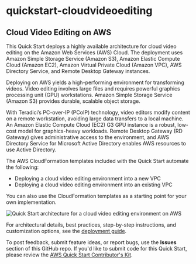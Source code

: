 # quickstart-cloudvideoediting
## Cloud Video Editing on AWS

This Quick Start deploys a highly available architecture for cloud video editing on the Amazon Web Services (AWS) Cloud. The deployment uses Amazon Simple Storage Service (Amazon S3), Amazon Elastic Compute Cloud (Amazon EC2), Amazon Virtual Private Cloud (Amazon VPC), AWS Directory Service, and Remote Desktop Gateway instances.

Deploying on AWS yields a high-performing environment for transforming videos. Video editing involves large files and requires powerful graphics processing unit (GPU) workstations. Amazon Simple Storage Service (Amazon S3) provides durable, scalable object storage. 

With Teradici’s PC-over-IP (PCoIP) technology, video editors modify content on a remote workstation, avoiding large data transfers to a local machine. An Amazon Elastic Compute Cloud (EC2) G3 GPU instance is a robust, low-cost model for graphics-heavy workloads. Remote Desktop Gateway (RD Gateway) gives administrative access to the environment, and AWS Directory Service for Microsoft Active Directory enables AWS resources to use Active Directory.

The AWS CloudFormation templates included with the Quick Start automate the following:

- Deploying a cloud video editing environment into a new VPC
-	Deploying a cloud video editing environment into an existing VPC

You can also use the CloudFormation templates as a starting point for your own implementation.

![Quick Start architecture for a cloud video editing environment on AWS](https://d0.awsstatic.com/partner-network/QuickStart/datasheets/cloud-video-editing-architecture-on-aws.png)

For architectural details, best practices, step-by-step instructions, and customization options, see the 
[deployment guide](https://s3.amazonaws.com/quickstart-reference/cloudvideoediting/latest/doc/cloud-video-editing-on-the-aws-cloud.pdf).

To post feedback, submit feature ideas, or report bugs, use the **Issues** section of this GitHub repo.
If you'd like to submit code for this Quick Start, please review the [AWS Quick Start Contributor's Kit](https://aws-quickstart.github.io/). 
